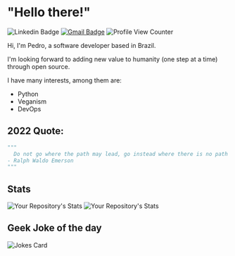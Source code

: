 # "Hello there!"

![Linkedin Badge](https://img.shields.io/badge/-Pedromcsp-blue?style=flat-square&logo=Linkedin&logoColor=white&link=https://www.linkedin.com/in/pedromcsprado/)
[![Gmail Badge](https://img.shields.io/badge/-silv9797@gmail.com-c14438?style=flat-square&logo=Gmail&logoColor=white&link=mailto:silv9797@gmail.com)](mailto:silv9797@gmail.com)
![Profile View Counter](https://komarev.com/ghpvc/?username=Pedro-Ponteiro)


Hi, I'm Pedro, a software developer based in Brazil.

I'm looking forward to adding new value to humanity (one step at a time) through open source.

I have many interests, among them are: 
* Python   
* Veganism
* DevOps

## 2022 Quote:
``` python
"""
  Do not go where the path may lead, go instead where there is no path and leave a trail.
- Ralph Waldo Emerson
"""
```



## Stats


![Your Repository's Stats](https://github-readme-stats.vercel.app/api?username=Pedro-Ponteiro&show_icons=true)
![Your Repository's Stats](https://github-readme-stats.vercel.app/api/top-langs/?username=Pedro-Ponteiro&theme=blue-green)

## Geek Joke of the day
![Jokes Card](https://readme-jokes.vercel.app/api)



